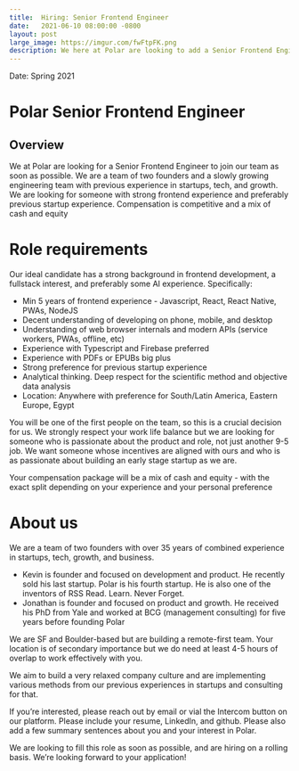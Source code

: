 ```yaml
---
title:  Hiring: Senior Frontend Engineer
date:   2021-06-10 08:00:00 -0800
layout: post
large_image: https://imgur.com/fwFtpFK.png
description: We here at Polar are looking to add a Senior Frontend Engineer to our team
---
```


Date: Spring 2021

# Polar Senior Frontend Engineer

## Overview

We at Polar are looking for a Senior Frontend Engineer to join our team as soon as possible.
We are a team of two founders and a slowly growing engineering team with previous experience in startups, tech, and growth. We are
looking for someone with strong frontend experience and preferably previous startup
experience. Compensation is competitive and a mix of cash and equity

# Role requirements

Our ideal candidate has a strong background in frontend development, a fullstack interest, and
preferably some AI experience. Specifically:
- Min 5 years of frontend experience - Javascript, React, React Native, PWAs, NodeJS
- Decent understanding of developing on phone, mobile, and desktop
- Understanding of web browser internals and modern APIs (service workers, PWAs,
offline, etc)
- Experience with Typescript and Firebase preferred
- Experience with PDFs or EPUBs big plus
- Strong preference for previous startup experience
- Analytical thinking. Deep respect for the scientific method and objective data analysis
- Location: Anywhere with preference for South/Latin America, Eastern Europe, Egypt

You will be one of the first people on the team, so this is a crucial decision for us. We strongly respect your work life
balance but we are looking for someone who is passionate about the product and role, not just
another 9-5 job. We want someone whose incentives are aligned with ours and who is as
passionate about building an early stage startup as we are.

Your compensation package will be a mix of cash and equity - with the exact split depending on
your experience and your personal preference

# About us

We are a team of two founders with over 35 years of combined experience in startups, tech,
growth, and business.
- Kevin is founder and focused on development and product. He recently sold his last
startup. Polar is his fourth startup. He is also one of the inventors of RSS
Read. Learn. Never Forget.
- Jonathan is founder and focused on product and growth. He received his PhD from Yale
and worked at BCG (management consulting) for five years before founding Polar

We are SF and Boulder-based but are building a remote-first team. Your location is of
secondary importance but we do need at least 4-5 hours of overlap to work effectively with you.

We aim to build a very relaxed company culture and are implementing various methods from our
previous experiences in startups and consulting for that.

If you’re interested, please reach out by email or vial the Intercom button on our platform. Please include your resume,
LinkedIn, and github. Please also add a few summary sentences about you and your interest in
Polar.

We are looking to fill this role as soon as possible, and are hiring on a rolling basis. We’re
looking forward to your application!
